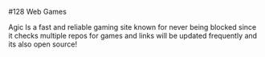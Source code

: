 #128 Web Games

Agic Is a fast and reliable gaming site known for never being blocked since it checks multiple repos for games and links will be updated frequently and its also open source!
